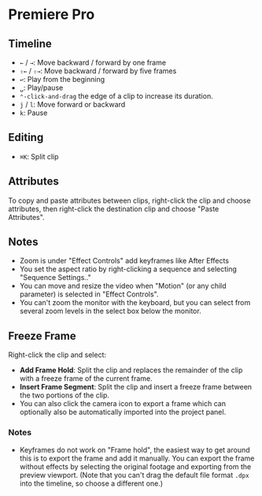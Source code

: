 # Premiere Pro

## Timeline

- `←` / `→`: Move backward / forward by one frame
- `⇧←` / `⇧→`: Move backward / forward by five frames
- `↩`: Play from the beginning
- `␣`: Play/pause
- `⌃-click-and-drag` the edge of a clip to increase its duration.
- `j` / `l`: Move forward or backward
- `k`: Pause

## Editing

- `⌘K`: Split clip

## Attributes

To copy and paste attributes between clips, right-click the clip and choose attributes, then right-click the destination clip and choose "Paste Attributes".

## Notes 

- Zoom is under "Effect Controls" add keyframes like After Effects
- You set the aspect ratio by right-clicking a sequence and selecting "Sequence Settings.."
- You can move and resize the video when "Motion" (or any child parameter) is selected in "Effect Controls".
- You can't zoom the monitor with the keyboard, but you can select from several zoom levels in the select box below the monitor.

## Freeze Frame

Right-click the clip and select:

- **Add Frame Hold**: Split the clip and replaces the remainder of the clip with a freeze frame of the current frame.
- **Insert Frame Segment**: Split the clip and insert a freeze frame between the two portions of the clip.
- You can also click the camera icon to export a frame which can optionally also be automatically imported into the project panel.

### Notes

- Keyframes do not work on "Frame hold", the easiest way to get around this is to export the frame and add it manually. You can export the frame without effects by selecting the original footage and exporting from the preview viewport. (Note that you can't drag the default file format `.dpx` into the timeline, so choose a different one.)

